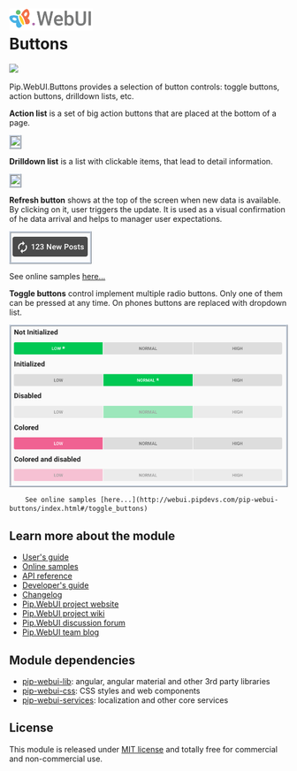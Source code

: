 # <img src="https://github.com/pip-webui/pip-webui/raw/master/doc/Logo.png" alt="Pip.WebUI Logo" style="max-width:30%"> <br/> Buttons

![](https://img.shields.io/badge/license-MIT-blue.svg)

Pip.WebUI.Buttons provides a selection of button controls: toggle buttons, action buttons, drilldown lists, etc.

**Action list** is a set of big action buttons that are placed at the bottom of a page.

<a href="https://github.com/pip-webui/pip-webui-csscomponents/raw/master/doc/images/img-action-list.png" style="border: 3px ridge #c8d2df; margin: auto; display: inline-block">
    <img src="https://github.com/pip-webui/pip-webui-csscomponents/raw/master/doc/images/img-action-list.png"/>
</a>


**Drilldown list** is a list with clickable items, that lead to detail information.

<a href="https://github.com/pip-webui/pip-webui-csscomponents/raw/master/doc/images/img-drilldown-list.png" style="border: 3px ridge #c8d2df; margin: auto; display: inline-block">
    <img src="https://github.com/pip-webui/pip-webui-csscomponents/raw/master/doc/images/img-drilldown-list.png"/>
</a>

**Refresh button** shows at the top of the screen when new data is available. By clicking on it, user triggers the update. It is used as a visual confirmation of he data arrival and helps to manager user expectations.

<a href="https://github.com/pip-webui/pip-webui-buttons/raw/master/doc/images/img-btn-refresh.png" style="border: 3px ridge #c8d2df; display: inline-block">
    <img src="https://github.com/pip-webui/pip-webui-buttons/raw/master/doc/images/img-btn-refresh.png"/>
</a>

See online samples [here...](http://webui.pipdevs.com/pip-webui-buttons/index.html#/refresh)

**Toggle buttons** control implement multiple radio buttons. Only one of them can be pressed at any time. On phones buttons are replaced with dropdown list.

<a href="https://github.com/pip-webui/pip-webui-buttons/raw/master/doc/images/img-toggle-btns.png" style="border: 3px ridge #c8d2df; display: inline-block">
    <img src="https://github.com/pip-webui/pip-webui-buttons/raw/master/doc/images/img-toggle-btns.png"/>
</a>

        See online samples [here...](http://webui.pipdevs.com/pip-webui-buttons/index.html#/toggle_buttons)

## Learn more about the module

- [User's guide](https://github.com/pip-webui/pip-webui-buttons/blob/master/doc/UsersGuide.md)
- [Online samples](http://webui.pipdevs.com/pip-webui-buttons/index.html)
- [API reference](http://webui-api.pipdevs.com/pip-webui-buttons/index.html)
- [Developer's guide](https://github.com/pip-webui/pip-webui-buttons/blob/master/doc/DevelopersGuide.md)
- [Changelog](https://github.com/pip-webui/pip-webui-buttons/blob/master/CHANGELOG.md)
- [Pip.WebUI project website](http://www.pipwebui.org)
- [Pip.WebUI project wiki](https://github.com/pip-webui/pip-webui/wiki)
- [Pip.WebUI discussion forum](https://groups.google.com/forum/#!forum/pip-webui)
- [Pip.WebUI team blog](https://pip-webui.blogspot.com/)

## <a name="dependencies"></a>Module dependencies

* [pip-webui-lib](https://github.com/pip-webui/pip-webui-lib): angular, angular material and other 3rd party libraries
* [pip-webui-css](https://github.com/pip-webui/pip-webui-css): CSS styles and web components
* [pip-webui-services](https://github.com/pip-webui/pip-webui-services): localization and other core services

## <a name="license"></a>License

This module is released under [MIT license](License) and totally free for commercial and non-commercial use.
